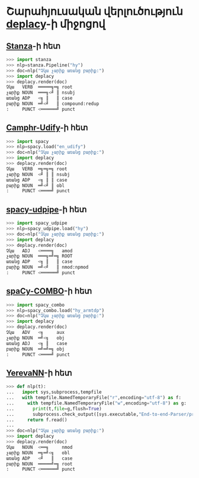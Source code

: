 # Շարահյուսական վերլուծություն [deplacy](https://koichiyasuoka.github.io/deplacy/)-ի միջոցով

## [Stanza](https://stanfordnlp.github.io/stanza)-ի հետ

```py
>>> import stanza
>>> nlp=stanza.Pipeline("hy")
>>> doc=nlp("Չկա չարիք առանց բարիք:")
>>> import deplacy
>>> deplacy.render(doc)
Չկա   VERB  ═════╗═╗ root
չարիք NOUN  ═══╗<╝ ║ nsubj
առանց ADP   <╗ ║   ║ case
բարիք NOUN  ═╝<╝   ║ compound:redup
:     PUNCT <══════╝ punct
```

## [Camphr-Udify](https://camphr.readthedocs.io/en/latest/notes/udify.html)-ի հետ

```py
>>> import spacy
>>> nlp=spacy.load("en_udify")
>>> doc=nlp("Չկա չարիք առանց բարիք:")
>>> import deplacy
>>> deplacy.render(doc)
Չկա   VERB  ═╗═╗═╗ root
չարիք NOUN  <╝ ║ ║ nsubj
առանց ADP   <╗ ║ ║ case
բարիք NOUN  ═╝<╝ ║ obl
:     PUNCT <════╝ punct
```

## [spacy-udpipe](https://github.com/TakeLab/spacy-udpipe)-ի հետ

```py
>>> import spacy_udpipe
>>> nlp=spacy_udpipe.load("hy")
>>> doc=nlp("Չկա չարիք առանց բարիք:")
>>> import deplacy
>>> deplacy.render(doc)
Չկա   ADJ   <════╗   amod
չարիք NOUN  ═══╗═╝═╗ ROOT
առանց ADP   <╗ ║   ║ case
բարիք NOUN  ═╝<╝   ║ nmod:npmod
:     PUNCT <══════╝ punct
```

## [spaCy-COMBO](https://github.com/KoichiYasuoka/spaCy-COMBO)-ի հետ

```py
>>> import spacy_combo
>>> nlp=spacy_combo.load("hy_armtdp")
>>> doc=nlp("Չկա չարիք առանց բարիք:")
>>> import deplacy
>>> deplacy.render(doc)
Չկա   ADV   <╗     aux
չարիք NOUN  ═╝<╗   obj
առանց ADJ   <╗ ║   case
բարիք NOUN  ═╝═╝═╗ obj
:     PUNCT <════╝ punct
```

## [YerevaNN](https://github.com/Armtreebank/End-to-end-Parser)-ի հետ

```py
>>> def nlp(t):
...   import sys,subprocess,tempfile
...   with tempfile.NamedTemporaryFile("r",encoding="utf-8") as f:
...     with tempfile.NamedTemporaryFile("w",encoding="utf-8") as g:
...       print(t,file=g,flush=True)
...       subprocess.check_output([sys.executable,"End-to-end-Parser/predict.py","--model_path","End-to-end-Parser/model.pkl","--input_path",g.name,"--output_path",f.name])
...     return f.read()
...
>>> doc=nlp("Չկա չարիք առանց բարիք:")
>>> import deplacy
>>> deplacy.render(doc)
Չկա   NOUN  <══╗     nmod
չարիք NOUN  ═╗═╝<╗   obl
առանց ADP   <╝   ║   case
բարիք NOUN  ═════╝═╗ root
:     PUNCT <══════╝ punct
```
